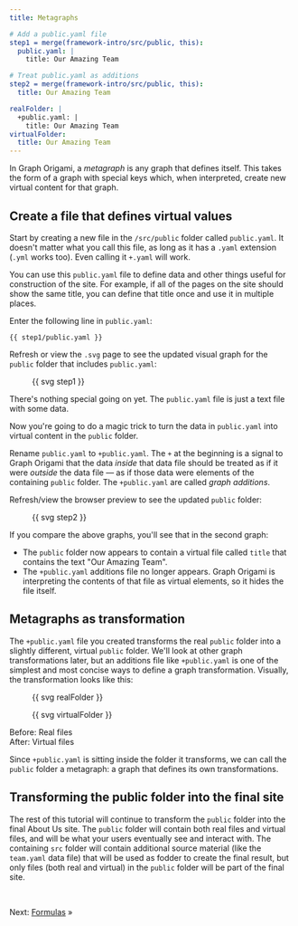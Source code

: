 ```yaml
---
title: Metagraphs

# Add a public.yaml file
step1 = merge(framework-intro/src/public, this):
  public.yaml: |
    title: Our Amazing Team

# Treat public.yaml as additions
step2 = merge(framework-intro/src/public, this):
  title: Our Amazing Team

realFolder: |
  +public.yaml: |
    title: Our Amazing Team
virtualFolder:
  title: Our Amazing Team
---
```


In Graph Origami, a _metagraph_ is any graph that defines itself. This takes the form of a graph with special keys which, when interpreted, create new virtual content for that graph.

## Create a file that defines virtual values

<span class="tutorialStep"></span> Start by creating a new file in the `/src/public` folder called `public.yaml`. It doesn't matter what you call this file, as long as it has a `.yaml` extension (`.yml` works too). Even calling it `+.yaml` will work.

You can use this `public.yaml` file to define data and other things useful for construction of the site. For example, if all of the pages on the site should show the same title, you can define that title once and use it in multiple places.

<span class="tutorialStep"></span> Enter the following line in `public.yaml`:

```{{'yaml'}}
{{ step1/public.yaml }}
```

<span class="tutorialStep"></span> Refresh or view the `.svg` page to see the updated visual graph for the `public` folder that includes `public.yaml`:

<figure>
{{ svg step1 }}
</figure>

There's nothing special going on yet. The `public.yaml` file is just a text file with some data.

Now you're going to do a magic trick to turn the data in `public.yaml` into virtual content in the `public` folder.

<span class="tutorialStep"></span> Rename `public.yaml` to `+public.yaml`. The `+` at the beginning is a signal to Graph Origami that the data _inside_ that data file should be treated as if it were _outside_ the data file — as if those data were elements of the containing `public` folder. The `+public.yaml` are called _graph additions_.

<span class="tutorialStep"></span> Refresh/view the browser preview to see the updated `public` folder:

<figure>
{{ svg step2 }}
</figure>

If you compare the above graphs, you'll see that in the second graph:

- The `public` folder now appears to contain a virtual file called `title` that contains the text "Our Amazing Team".
- The `+public.yaml` additions file no longer appears. Graph Origami is interpreting the contents of that file as virtual elements, so it hides the file itself.

## Metagraphs as transformation

The `+public.yaml` file you created transforms the real `public` folder into a slightly different, virtual `public` folder. We'll look at other graph transformations later, but an additions file like `+public.yaml` is one of the simplest and most concise ways to define a graph transformation. Visually, the transformation looks like this:

<div class="sideBySide">
  <figure>
    {{ svg realFolder }}
  </figure>
  <figure>
    {{ svg virtualFolder }}
  </figure>
  <figcaption>Before: Real files</figcaption>
  <figcaption>After: Virtual files</figcaption>
</div>

Since `+public.yaml` is sitting inside the folder it transforms, we can call the `public` folder a metagraph: a graph that defines its own transformations.

## Transforming the public folder into the final site

The rest of this tutorial will continue to transform the `public` folder into the final About Us site. The `public` folder will contain both real files and virtual files, and will be what your users eventually see and interact with. The containing `src` folder will contain additional source material (like the `team.yaml` data file) that will be used as fodder to create the final result, but only files (both real and virtual) in the `public` folder will be part of the final site.

&nbsp;

Next: [Formulas](intro5.html) »

